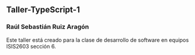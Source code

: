 ## Taller-TypeScript-1
### Raúl Sebastián Ruiz Aragón
Este taller está creado para la clase de desarrollo de software en equipos ISIS2603 sección 6.
